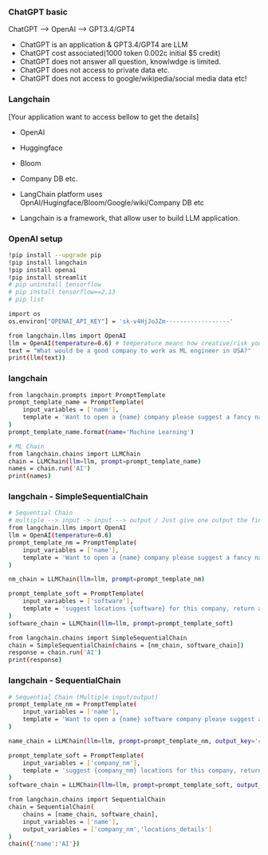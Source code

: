 
### ChatGPT basic 
ChatGPT --> OpenAI --> GPT3.4/GPT4
- ChatGPT is an application & GPT3.4/GPT4 are LLM
- ChatGPT cost associated(1000 token 0.002c initial $5 credit)
- ChatGPT does not answer all question, knowlwdge is limited.
- ChatGPT does not access to private data etc.
- ChatGPT does not access to google/wikipedia/social media data etc!

### Langchain  
[Your application want to access bellow to get the details] 
- OpenAI
- Huggingface
- Bloom
- Company DB etc.

- LangChain platform uses OpnAI/Hugingface/Bloom/Google/wiki/Company DB etc 

- Langchain is a framework, that allow user to build LLM application.

### OpenAI setup

```bash
!pip install --upgrade pip
!pip install langchain
!pip install openai
!pip install streamlit 
# pip uninstall tensorflow
# pip install tensorflow==2.13
# pip list

import os
os.environ["OPENAI_API_KEY"] = 'sk-v4HjJoJZm------------------'

from langchain.llms import OpenAI
llm = OpenAI(temperature=0.6) # temperature means how creative/risk your model (1 highest 0 lowest) 
text = "What would be a good company to work as ML engineer in USA?"
print(llm(text))
```

### langchain 
```bash
from langchain.prompts import PromptTemplate
prompt_template_name = PromptTemplate(
    input_variables = ['name'],
    template = 'Want to open a {name} company please suggest a fancy name?'
)
prompt_template_name.format(name='Machine Learning')

# ML Chain 
from langchain.chains import LLMChain
chain = LLMChain(llm=llm, prompt=prompt_template_name)
names = chain.run('AI')
print(names)
```

### langchain - SimpleSequentialChain
```bash
# Sequential Chain
# multiple --> input -> input --> output / Just give one output the final one 
from langchain.llms import OpenAI
llm = OpenAI(temperature=0.6)
prompt_template_nm = PromptTemplate(
    input_variables = ['name'],
    template = 'Want to open a {name} company please suggest a fancy name?'
)

nm_chain = LLMChain(llm=llm, prompt=prompt_template_nm)

prompt_template_soft = PromptTemplate(
    input_variables = ['software'],
    template = 'suggest locations {software} for this company, return as a list?'
)
software_chain = LLMChain(llm=llm, prompt=prompt_template_soft)

from langchain.chains import SimpleSequentialChain
chain = SimpleSequentialChain(chains = [nm_chain, software_chain])
response = chain.run('AI')
print(response)
```

### langchain - SequentialChain
```bash
# Sequential Chain (Multiple input/output)
prompt_template_nm = PromptTemplate(
    input_variables = ['name'],
    template = 'Want to open a {name} software company please suggest a fancy name?'
)

name_chain = LLMChain(llm=llm, prompt=prompt_template_nm, output_key='company_nm')

prompt_template_soft = PromptTemplate(
    input_variables = ['company_nm'],
    template = 'suggest {company_nm} locations for this company, return as a list?'
)
software_chain = LLMChain(llm=llm, prompt=prompt_template_soft, output_key='locations_details')

from langchain.chains import SequentialChain
chain = SequentialChain(
    chains = [name_chain, software_chain],
    input_variables = ['name'],
    output_variables = ['company_nm','locations_details']
)
chain({'name':'AI'})

```



